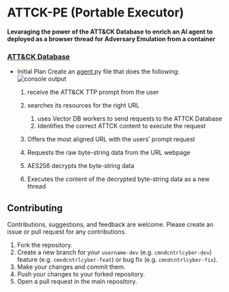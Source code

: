 # ATTCK-PE (Portable Executor)
**Levaraging the power of the ATT&CK Database to enrich an AI agent to deployed as a browser thread for Adversary Emulation from a container**
### [ATT&CK Database](https://cmndcntrl.notion.site/ATT-CK-TTP-Database-82388bfa18a6411c8bdf844a7880bc6b)
- Initial Plan
    Create an [agent.](http://agent.py/)py file that does the following:
    ![console output](https://github.com/cmndcntrlcyber/attck-pe/assets/47669879/4e8b1d28-fc54-4c6c-a4e3-2013ce96dbae)

    1. receive the ATT&CK TTP prompt from the user
        
    2. searches its resources for the right URL
        1. uses Vector DB workers to send requests to the ATTCK Database 
        2. Identifies the correct ATTCK content to execute the request
    3. Offers the most aligned URL with the users’ prompt request
    4. Requests the raw byte-string data from the URL webpage
    5. AES256 decrypts the byte-string data 
    6. Executes the content of the decrypted byte-string data as a new thread

## Contributing
Contributions, suggestions, and feedback are welcome. Please create an issue or pull request for any contributions.

1. Fork the repository.
2. Create a new branch for your `username-dev` (e.g. `cmndcntrlcyber-dev`) feature (e.g. `cmndcntrlcyber-feat`) or bug fix (e.g. `cmndcntrlcyber-fix`).
3. Make your changes and commit them.
4. Push your changes to your forked repository.
5. Open a pull request in the main repository.
